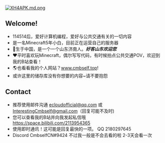 [![XH4APK.md.png](https://s1.ax1x.com/2022/06/16/XH4APK.md.png)](https://imgtu.com/i/XH4APK)  
## Welcome!  
 - 114514后，爱好计算机编程，爱好与公共交通有关的一切内容
 - 是一名Minecraft5年小白，目前正在运营自己的服务器
 - 📌生于中国，是一个一个山东济南人。***好客山东欢迎您***  
 - ❤平时喜欢玩Minecraft，偶尔写写代码，有时候拍点公共交通POV，欢迎到我的B站查看！
 - 🌎也看看我的个人网站？www.cmbself.top!  
 - 或许这里的储存库没有你想要的内容~请不要抱怨
## Contact
 - 推荐使用邮件沟通 ecloudofficial@qq.com 或 InterestingCmbself@gmail.com（回复可能不及时)
 - 您可以查看我的B站并向我发起私信哦 https://space.bilibili.com/2113954365
 - 使用即时通讯！这可能是回复最快的一项。 QQ 2180297645
 - Discord CmbselfCN#9424 不过我一般是不会去看的啦 2-3天会看一次
